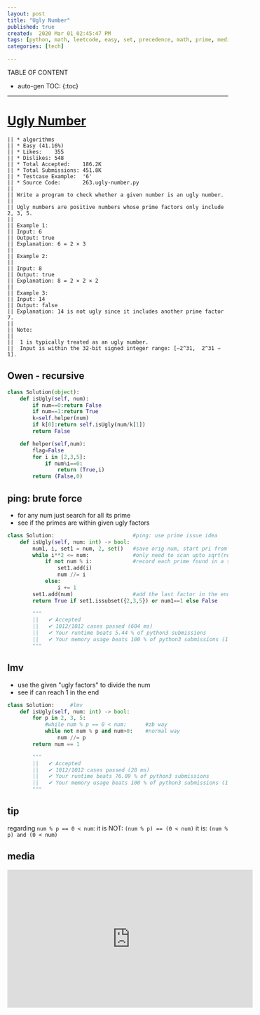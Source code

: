 ```yaml
---
layout: post
title: "Ugly Number"
published: true
created:  2020 Mar 01 02:45:47 PM
tags: [python, math, leetcode, easy, set, precedence, math, prime, media]
categories: [tech]

---
```


TABLE OF CONTENT

* auto-gen TOC:
{:toc}

- - -

# [Ugly Number](https://leetcode.com/problems/ugly-number/submissions/)

    || * algorithms
    || * Easy (41.16%)
    || * Likes:    355
    || * Dislikes: 548
    || * Total Accepted:    186.2K
    || * Total Submissions: 451.8K
    || * Testcase Example:  '6'
    || * Source Code:       263.ugly-number.py
    || 
    || Write a program to check whether a given number is an ugly number.
    || 
    || Ugly numbers are positive numbers whose prime factors only include 2, 3, 5.
    || 
    || Example 1:
    || Input: 6
    || Output: true
    || Explanation: 6 = 2 × 3
    || 
    || Example 2:
    || 
    || Input: 8
    || Output: true
    || Explanation: 8 = 2 × 2 × 2
    || 
    || Example 3:
    || Input: 14
    || Output: false 
    || Explanation: 14 is not ugly since it includes another prime factor 7.
    || 
    || Note:
    || 
    || 	1 is typically treated as an ugly number.
    || 	Input is within the 32-bit signed integer range: [−2^31,  2^31 − 1].

## Owen - recursive

```python
class Solution(object):
    def isUgly(self, num):
        if num==0:return False
        if num==1:return True
        k=self.helper(num)
        if k[0]:return self.isUgly(num/k[1])
        return False

    def helper(self,num):
        flag=False
        for i in [2,3,5]:
            if num%i==0:
                return (True,i)
        return (False,0)
```

## ping: brute force

* for any num just search for all its prime
* see if the primes are within given ugly factors

```python
class Solution:                         #ping: use prime issue idea
    def isUgly(self, num: int) -> bool:
        num1, i, set1 = num, 2, set()   #save orig num, start pri from 2
        while i**2 <= num:              #only need to scan upto sqrt(num)
            if not num % i:             #record each prime found in a set
                set1.add(i)
                num //= i
            else:
                i += 1
        set1.add(num)                   #add the last factor in the end
        return True if set1.issubset({2,3,5}) or num1==1 else False

        """
        ||   ✔ Accepted
        ||   ✔ 1012/1012 cases passed (604 ms)
        ||   ✔ Your runtime beats 5.44 % of python3 submissions
        ||   ✔ Your memory usage beats 100 % of python3 submissions (12.7 MB)
        """
```

## lmv

* use the given "ugly factors" to divide the num
* see if can reach 1 in the end

```python
class Solution:     #lmv
    def isUgly(self, num: int) -> bool:
        for p in 2, 3, 5:
            #while num % p == 0 < num:      #zb way
            while not num % p and num>0:    #normal way
                num //= p
        return num == 1

        """
        ||   ✔ Accepted
        ||   ✔ 1012/1012 cases passed (28 ms)
        ||   ✔ Your runtime beats 76.09 % of python3 submissions
        ||   ✔ Your memory usage beats 100 % of python3 submissions (12.8 MB)
        """
```

## tip

regarding `num % p == 0 < num`:
it is NOT: `(num % p) == (0 < num)`
it is: `(num % p) and (0 < num)`

## media

<iframe width="560" height="315" src="https://www.youtube.com/embed/Wz4WWds2HjQ" frameborder="0" allow="accelerometer; autoplay; encrypted-media; gyroscope; picture-in-picture" allowfullscreen></iframe>
